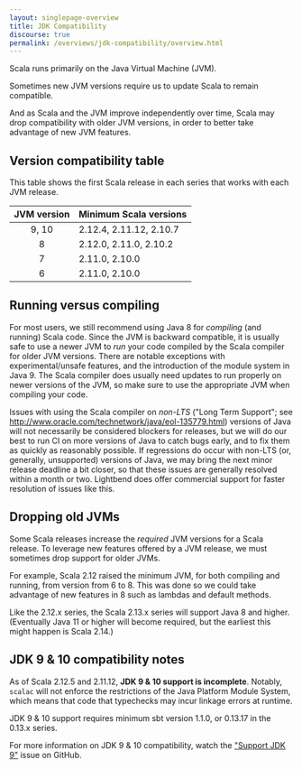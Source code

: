 ```yaml
---
layout: singlepage-overview
title: JDK Compatibility
discourse: true
permalink: /overviews/jdk-compatibility/overview.html
---
```


Scala runs primarily on the Java Virtual Machine (JVM).

Sometimes new JVM versions require us to update Scala to remain compatible.

And as Scala and the JVM improve independently over time, Scala may drop compatibility with older JVM versions, in order to better take advantage of new JVM features.

## Version compatibility table

This table shows the first Scala release in each series that works with each JVM release.

| JVM version | Minimum Scala versions                               |
|:-----------:|:-----------------------------------------------------|
| 9, 10       | 2.12.4, 2.11.12, 2.10.7                              |
| 8           | 2.12.0, 2.11.0, 2.10.2                               |
| 7           | 2.11.0, 2.10.0                                       |
| 6           | 2.11.0, 2.10.0                                       |

## Running versus compiling

For most users, we still recommend using Java 8 for *compiling* (and running) Scala code. Since the JVM is backward compatible, it is usually safe to use a newer JVM to *run* your code compiled by the Scala compiler for older JVM versions. There are notable exceptions with experimental/unsafe features, and the introduction of the module system in Java 9. The Scala compiler does usually need updates to run properly on newer versions of the JVM, so make sure to use the appropriate JVM when compiling your code.

Issues with using the Scala compiler on *non-LTS* ("Long Term Support"; see http://www.oracle.com/technetwork/java/eol-135779.html) versions of Java will not necessarily be considered blockers for releases, but we will do our best to run CI on more versions of Java to catch bugs early, and to fix them as quickly as reasonably possible. If regressions do occur with non-LTS (or, generally, unsupported) versions of Java, we may bring the next minor release deadline a bit closer, so that these issues are generally resolved within a month or two. Lightbend does offer commercial support for faster resolution of issues like this.

## Dropping old JVMs

Some Scala releases increase the *required* JVM versions for a Scala release. To leverage new features offered by a JVM release, we must sometimes drop support for older JVMs.

For example, Scala 2.12 raised the minimum JVM, for both compiling and running, from version from 6 to 8. This was done so we could take advantage of new features in 8 such as lambdas and default methods.

Like the 2.12.x series, the Scala 2.13.x series will support Java 8 and higher.  (Eventually Java 11 or higher will become required, but the earliest this might happen is Scala 2.14.)

## JDK 9 & 10 compatibility notes

As of Scala 2.12.5 and 2.11.12, **JDK 9 & 10 support is incomplete**. Notably, `scalac` will not enforce the restrictions of the Java Platform Module System, which means that code that typechecks may incur linkage errors at runtime.

JDK 9 & 10 support requires minimum sbt version 1.1.0, or 0.13.17 in the 0.13.x series.

For more information on JDK 9 & 10 compatibility, watch the ["Support JDK 9"](https://github.com/scala/scala-dev/issues/139 "scala/scala-dev #139") issue on GitHub.
